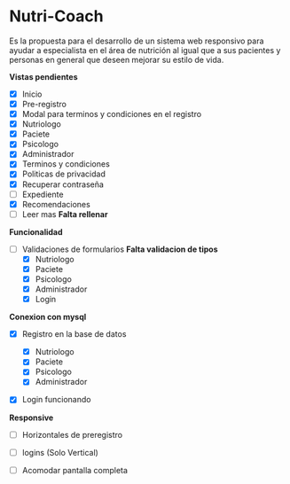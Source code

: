﻿# Nutri-Coach
Es la propuesta para el desarrollo de un sistema web responsivo para ayudar a especialista en el área de nutrición al igual que a sus pacientes y personas en general que deseen mejorar su estilo de vida.

**Vistas pendientes**
- [X] Inicio
- [X] Pre-registro
- [X] Modal para terminos y condiciones en el registro
- [X] Nutriologo
- [X] Paciete
- [X] Psicologo
- [X] Administrador
- [X] Terminos y condiciones
- [X] Politicas de privacidad
- [X] Recuperar contraseña
- [ ] Expediente
- [X] Recomendaciones
- [ ] Leer mas  **Falta rellenar**

**Funcionalidad**
- [ ] Validaciones de formularios **Falta validacion de tipos**
  - [X] Nutriologo
  - [X] Paciete
  - [X] Psicologo
  - [X] Administrador
  - [X] Login

**Conexion con mysql**
- [X] Registro en la base de datos
  - [X] Nutriologo
  - [X] Paciete
  - [X] Psicologo
  - [X] Administrador
- [X] Login funcionando


**Responsive**
- [ ] Horizontales de preregistro
- [ ] logins (Solo Vertical)
- [ ] Acomodar pantalla completa


